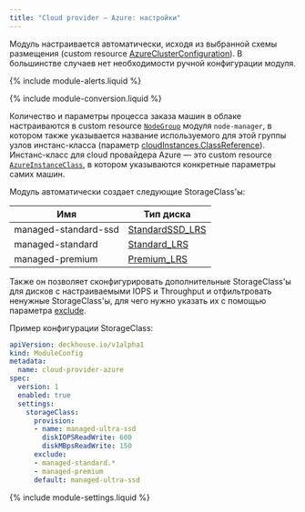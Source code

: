 ```yaml
---
title: "Cloud provider — Azure: настройки"
---
```


Модуль настраивается автоматически, исходя из выбранной схемы размещения (custom resource [AzureClusterConfiguration](cluster_configuration.html#azureclusterconfiguration)). В большинстве случаев нет необходимости ручной конфигурации модуля.

{% include module-alerts.liquid %}

{% include module-conversion.liquid %}

Количество и параметры процесса заказа машин в облаке настраиваются в custom resource [`NodeGroup`](../node-manager/cr.html#nodegroup) модуля `node-manager`, в котором также указывается название используемого для этой группы узлов инстанс-класса (параметр [cloudInstances.ClassReference](../node-manager/cr.html#nodegroup-v1-spec-cloudinstances-classreference)). Инстанс-класс для cloud провайдера Azure — это custom resource [`AzureInstanceClass`](cr.html#azureinstanceclass), в котором указываются конкретные параметры самих машин.

<div markdown="0" style="height: 0;" id="storage"></div>
Модуль автоматически создает следующие StorageClass'ы:

| Имя | Тип диска |
|---|---|
|managed-standard-ssd|[StandardSSD_LRS](https://docs.microsoft.com/en-us/azure/virtual-machines/disks-types#standard-ssd)|
|managed-standard|[Standard_LRS](https://docs.microsoft.com/en-us/azure/virtual-machines/disks-types#standard-hdd)|
|managed-premium|[Premium_LRS](https://docs.microsoft.com/en-us/azure/virtual-machines/disks-types#premium-ssd)|

Также он позволяет сконфигурировать дополнительные StorageClass'ы для дисков с настраиваемыми IOPS и Throughput и отфильтровать ненужные StorageClass'ы, для чего нужно указать их с помощью параметра [exclude](#parameters-storageclass-exclude).

Пример конфигурации StorageClass:

```yaml
apiVersion: deckhouse.io/v1alpha1
kind: ModuleConfig
metadata:
  name: cloud-provider-azure
spec:
  version: 1
  enabled: true
  settings:
    storageClass:
      provision:
      - name: managed-ultra-ssd
        diskIOPSReadWrite: 600
        diskMBpsReadWrite: 150
      exclude:
      - managed-standard.*
      - managed-premium
      default: managed-ultra-ssd
```

{% include module-settings.liquid %}
